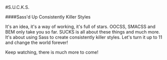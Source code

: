 #S.U.C.K.S.

####Sass'd Up Consistently Killer Styles

It's an idea, it's a way of working, it's full of stars. OOCSS, SMACSS and BEM only take you so far. SUCKS is all about these things and much more. It's about using Sass to create consistently killer styles. Let's turn it up to 11 and change the world forever!

Keep watching, there is much more to come!
